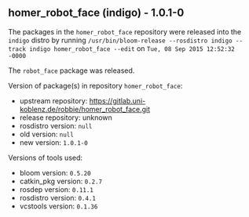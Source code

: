 ## homer_robot_face (indigo) - 1.0.1-0

The packages in the `homer_robot_face` repository were released into the `indigo` distro by running `/usr/bin/bloom-release --rosdistro indigo --track indigo homer_robot_face --edit` on `Tue, 08 Sep 2015 12:52:32 -0000`

The `robot_face` package was released.

Version of package(s) in repository `homer_robot_face`:
- upstream repository: https://gitlab.uni-koblenz.de/robbie/homer_robot_face.git
- release repository: unknown
- rosdistro version: `null`
- old version: `null`
- new version: `1.0.1-0`

Versions of tools used:
- bloom version: `0.5.20`
- catkin_pkg version: `0.2.7`
- rosdep version: `0.11.1`
- rosdistro version: `0.4.1`
- vcstools version: `0.1.36`


